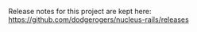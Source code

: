 Release notes for this project are kept here: https://github.com/dodgerogers/nucleus-rails/releases
